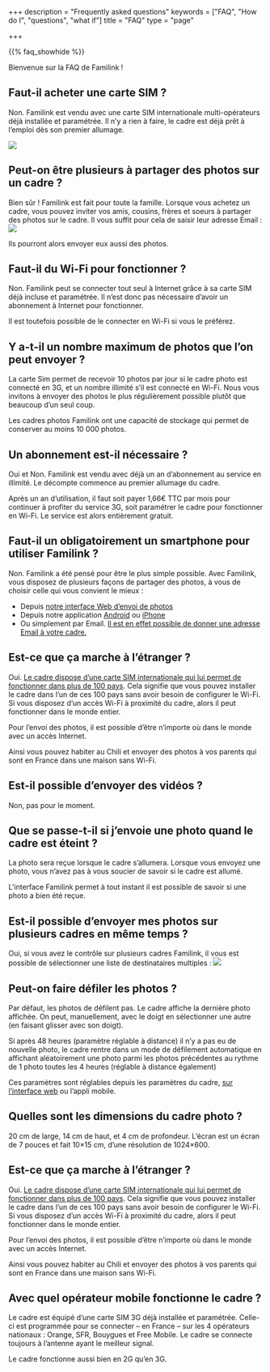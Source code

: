 +++
description = "Frequently asked questions"
keywords = ["FAQ", "How do I", "questions", "what if"]
title = "FAQ"
type = "page"

+++

{{% faq_showhide %}}

Bienvenue sur la FAQ de Familink !

## Faut-il acheter une carte SIM ?

Non. Familink est vendu avec une carte SIM internationale multi-opérateurs déjà installée et paramétrée. Il n’y a rien à faire, le cadre est déjà prêt à l’emploi dès son premier allumage.

![](/img/faq/sim.png)

## Peut-on être plusieurs à partager des photos sur un cadre ?

Bien sûr ! Familink est fait pour toute la famille. Lorsque vous achetez un cadre, vous pouvez inviter vos amis, cousins, frères et soeurs à partager des photos sur le cadre. Il vous suffit pour cela de saisir leur adresse Email :
![](/img/faq/invite_fr.png)

Ils pourront alors envoyer eux aussi des photos.

## Faut-il du Wi-Fi pour fonctionner ?

Non. Familink peut se connecter tout seul à Internet grâce à sa carte SIM déjà incluse et paramétrée. Il n’est donc pas nécessaire d’avoir un abonnement à Internet pour fonctionner.

Il est toutefois possible de le connecter en Wi-Fi si vous le préférez.

## Y a-t-il un nombre maximum de photos que l’on peut envoyer ?

La carte Sim permet de recevoir 10 photos par jour si le cadre photo est connecté en 3G, et un nombre illimité s’il est connecté en Wi-Fi. Nous vous invitons à envoyer des photos le plus régulièrement possible plutôt que beaucoup d’un seul coup.

Les cadres photos Familink ont une capacité de stockage qui permet de conserver au moins 10 000 photos.

## Un abonnement est-il nécessaire ?

Oui et Non. Familink est vendu avec déjà un an d’abonnement au service en illimité. Le décompte commence au premier allumage du cadre.

Après un an d’utilisation, il faut soit payer 1,66€ TTC par mois pour continuer à profiter du service 3G, soit paramétrer le cadre pour fonctionner en Wi-Fi. Le service est alors entièrement gratuit.

## Faut-il un obligatoirement un smartphone pour utiliser Familink ?

Non. Familink a été pensé pour être le plus simple possible. Avec Familink, vous disposez de plusieurs façons de partager des photos, à vous de choisir celle qui vous convient le mieux :

* Depuis [notre interface Web d’envoi de photos](https://web.familinkframe.com/)
* Depuis notre application [Android](https://play.google.com/store/apps/details?id=io.familink.pegase) ou [iPhone](https://itunes.apple.com/fr/app/familink/id997515608?mt=8)
* Ou simplement par Email. [Il est en effet possible de donner une adresse Email à votre cadre.](https://www.familinkframe.com/un-cadre-photo-3g-avec-une-adresse-email/)

## Est-ce que ça marche à l’étranger ?

Oui. [Le cadre dispose d’une carte SIM internationale qui lui permet de fonctionner dans plus de 100 pays](https://www.familinkframe.com/liste-des-zones-dans-lesquelles-fonctionne-familink/). Cela signifie que vous pouvez installer le cadre dans l’un de ces 100 pays sans avoir besoin de configurer le Wi-Fi. Si vous disposez d’un accès Wi-Fi à proximité du cadre, alors il peut fonctionner dans le monde entier.

Pour l’envoi des photos, il est possible d’être n’importe où dans le monde avec un accès Internet.

Ainsi vous pouvez habiter au Chili et envoyer des photos à vos parents qui sont en France dans une maison sans Wi-Fi.

## Est-il possible d’envoyer des vidéos ?

Non, pas pour le moment.

## Que se passe-t-il si j’envoie une photo quand le cadre est éteint ?

La photo sera reçue lorsque le cadre s’allumera. Lorsque vous envoyez une photo, vous n’avez pas à vous soucier de savoir si le cadre est allumé.

L’interface Familink permet à tout instant il est possible de savoir si une photo a bien été reçue.

## Est-il possible d’envoyer mes photos sur plusieurs cadres en même temps ?

Oui, si vous avez le contrôle sur plusieurs cadres Familink, il vous est possible de sélectionner une liste de destinataires multiples :
![](/img/faq/transfer_fr.png)

## Peut-on faire défiler les photos ?

Par défaut, les photos de défilent pas. Le cadre affiche la dernière photo affichée. On peut, manuellement, avec le doigt en sélectionner une autre (en faisant glisser avec son doigt).

Si après 48 heures (paramètre réglable à distance) il n’y a pas eu de nouvelle photo, le cadre rentre dans un mode de défilement automatique en affichant aléatoirement une photo parmi les photos précédentes au rythme de 1 photo toutes les 4 heures (réglable à distance également)

Ces paramètres sont réglables depuis les paramètres du cadre, [sur l’interface web](https://web.familinkframe.com/) ou l’appli mobile.

## Quelles sont les dimensions du cadre photo ?

20 cm de large, 14 cm de haut, et 4 cm de profondeur. L’écran est un écran de 7 pouces et fait 10×15 cm, d’une résolution de 1024×600.

## Est-ce que ça marche à l’étranger ?

Oui. [Le cadre dispose d’une carte SIM internationale qui lui permet de fonctionner dans plus de 100 pays](https://www.familinkframe.com/liste-des-zones-dans-lesquelles-fonctionne-familink/). Cela signifie que vous pouvez installer le cadre dans l’un de ces 100 pays sans avoir besoin de configurer le Wi-Fi. Si vous disposez d’un accès Wi-Fi à proximité du cadre, alors il peut fonctionner dans le monde entier.

Pour l’envoi des photos, il est possible d’être n’importe où dans le monde avec un accès Internet.

Ainsi vous pouvez habiter au Chili et envoyer des photos à vos parents qui sont en France dans une maison sans Wi-Fi.

## Avec quel opérateur mobile fonctionne le cadre ?

Le cadre est équipé d’une carte SIM 3G déjà installée et paramétrée. Celle-ci est programmée pour se connecter – en France – sur les 4 opérateurs nationaux : Orange, SFR, Bouygues et Free Mobile. Le cadre se connecte toujours à l’antenne ayant le meilleur signal.

Le cadre fonctionne aussi bien en 2G qu’en 3G.